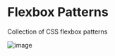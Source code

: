 # Flexbox Patterns

Collection of CSS flexbox patterns

![image](https://user-images.githubusercontent.com/156037/103278052-86b17200-4a05-11eb-92ad-dcff5b637c84.png)
